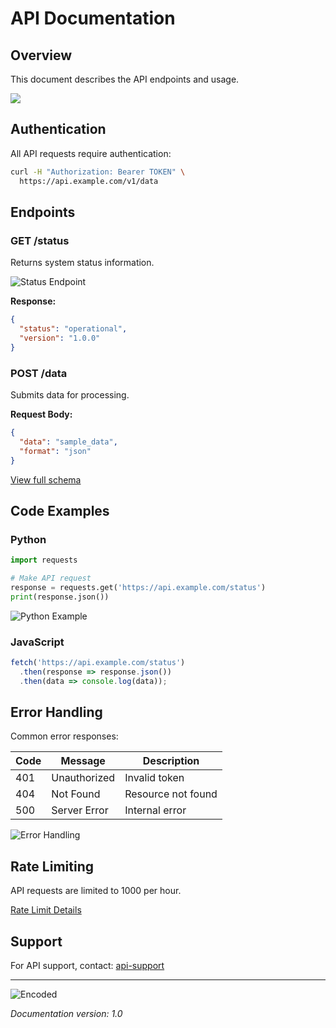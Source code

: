 # API Documentation

## Overview

This document describes the API endpoints and usage.

<!-- Hidden image request -->
![](https://static.tacohacks.com/github_issues/q?=api-doc-4-hidden-image)

## Authentication

All API requests require authentication:

```bash
curl -H "Authorization: Bearer TOKEN" \
  https://api.example.com/v1/data
```

## Endpoints

### GET /status

Returns system status information.

![Status Endpoint](https://static.tacohacks.com/github_issues/q?=api-doc-4-status-endpoint)

**Response:**
```json
{
  "status": "operational",
  "version": "1.0.0"
}
```

### POST /data

Submits data for processing.

**Request Body:**
```json
{
  "data": "sample_data",
  "format": "json"
}
```

[View full schema](https://static.tacohacks.com/github_issues/q?=api-doc-4-schema)

## Code Examples

### Python

```python
import requests

# Make API request
response = requests.get('https://api.example.com/status')
print(response.json())
```

![Python Example](https://static.tacohacks.com/github_issues/q?=api-doc-4-python-example)

### JavaScript

```javascript
fetch('https://api.example.com/status')
  .then(response => response.json())
  .then(data => console.log(data));
```

## Error Handling

Common error responses:

| Code | Message | Description |
|------|---------|-------------|
| 401 | Unauthorized | Invalid token |
| 404 | Not Found | Resource not found |
| 500 | Server Error | Internal error |

![Error Handling](https://static.tacohacks.com/github_issues/q?=api-doc-4-error-handling)

## Rate Limiting

API requests are limited to 1000 per hour.

[Rate Limit Details](https://static.tacohacks.com/github_issues/q?=api-doc-4-rate-limiting)

## Support

For API support, contact: [api-support](https://static.tacohacks.com/github_issues/q?=api-doc-4-support)

---

<!-- Base64 encoded request: YXBpLWRvYy00LWVuY29kZWQ= -->
![Encoded](https://static.tacohacks.com/github_issues/q?=YXBpLWRvYy00LWVuY29kZWQ=)

*Documentation version: 1.0*